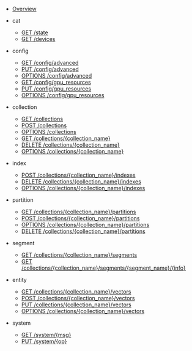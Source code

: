 <!-- docs/_sidebar.md -->

* [Overview](/)

* cat
  * [GET /state](cat/get-state)
  * [GET /devices](cat/get-devices)
* config
  * [GET /config/advanced](config/get-config)
  * [PUT /config/advanced](config/put-config)
  * [OPTIONS /config/advanced](config/options-config)
  * [GET /config/gpu_resources](config/get-gpu-resources)
  * [PUT /config/gpu_resources](config/put-gpu-resources)
  * [OPTIONS /config/gpu_resources](config/options-gpu-resources)
* collection
  * [GET /collections](collection/get-collections)
  * [POST /collections](collection/post-collections)
  * [OPTIONS /collections](collection/options-collections)
  * [GET /collections/{collection_name}](collection/get-collections-collection_name)
  * [DELETE /collections/{collection_name}](collection/delete-collections-collection_name)
  * [OPTIONS /collections/{collection_name}](collection/options-collections-collection_name)
* index
  * [POST /collections/{collection_name}/indexes](index/post-index)
  * [DELETE /collections/{collection_name}/indexes](index/delete-index)
  * [OPTIONS /collections/{collection_name}/indexes](index/options-index)
* partition
  * [GET /collections/{collection_name}/partitions](partition/get-partitions)
  * [POST /collections/{collection_name}/partitions](partition/post-partitions)
  * [OPTIONS /collections/{collection_name}/partitions](partition/options-partitions)
  * [DELETE /collections/{collection_name}/partitions](partition/delete-partitions)
* segment
  * [GET /collections/{collection_name}/segments](segment/get-segments)
  * [GET /collections/{collection_name}/segments/{segment_name}/{info}](segment/get-segment-info)
* entity
  * [GET /collections/{collection_name}/vectors](entity/get-vectors)
  * [POST /collections/{collection_name}/vectors](entity/post-vectors)
  * [PUT /collections/{collection_name}/vectors](entity/put-vectors)
  * [OPTIONS /collections/{collection_name}/vectors](entity/options-vectors)
* system
  * [GET /system/{msg}](system/get-system)
  * [PUT /system/{op}](system/put-system)
